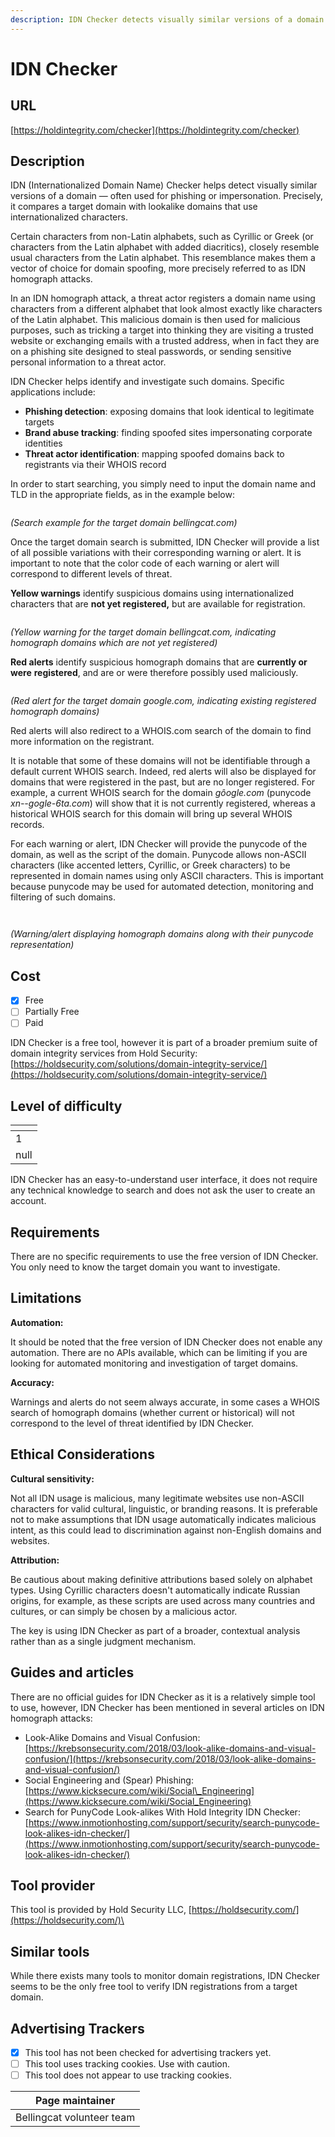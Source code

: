 ```yaml
---
description: IDN Checker detects visually similar versions of a domain.
---
```


# IDN Checker

## URL

[https://holdintegrity.com/checker](https://holdintegrity.com/checker)

## Description

IDN (Internationalized Domain Name) Checker helps detect visually similar versions of a domain — often used for phishing or impersonation. Precisely, it compares a target domain with lookalike domains that use internationalized characters.

Certain characters from non-Latin alphabets, such as Cyrillic or Greek (or characters from the Latin alphabet with added diacritics), closely resemble usual characters from the Latin alphabet. This resemblance makes them a vector of choice for domain spoofing, more precisely referred to as IDN homograph attacks.

In an IDN homograph attack, a threat actor registers a domain name using characters from a different alphabet that look almost exactly like characters of the Latin alphabet. This malicious domain is then used for malicious purposes, such as tricking a target into thinking they are visiting a trusted website or exchanging emails with a trusted address, when in fact they are on a phishing site designed to steal passwords, or sending sensitive personal information to a threat actor.

IDN Checker helps identify and investigate such domains. Specific applications include:

* **Phishing detection**: exposing domains that look identical to legitimate targets
* **Brand abuse tracking**: finding spoofed sites impersonating corporate identities
* **Threat actor identification**: mapping spoofed domains back to registrants via their WHOIS record

In order to start searching, you simply need to input the domain name and TLD in the appropriate fields, as in the example below:

<figure><img src=".gitbook/assets/IDNchecker1.png" alt=""><figcaption></figcaption></figure>

_(Search example for the target domain bellingcat.com)_

Once the target domain search is submitted, IDN Checker will provide a list of all possible variations with their corresponding warning or alert. It is important to note that the color code of each warning or alert will correspond to different levels of threat.

**Yellow warnings** identify suspicious domains using internationalized characters that are **not yet registered,** but are available for registration.

<figure><img src=".gitbook/assets/IDNchecker2.png" alt=""><figcaption></figcaption></figure>

_(Yellow warning for the target domain bellingcat.com, indicating homograph domains which are not yet registered)_

**Red alerts** identify suspicious homograph domains that are **currently or were** **registered**, and are or were therefore possibly used maliciously.

<figure><img src=".gitbook/assets/IDNchecker3.png" alt=""><figcaption></figcaption></figure>

_(Red alert for the target domain google.com, indicating existing registered homograph domains)_

Red alerts will also redirect to a WHOIS.com search of the domain to find more information on the registrant.

It is notable that some of these domains will not be identifiable through a default current WHOIS search. Indeed, red alerts will also be displayed for domains that were registered in the past, but are no longer registered. For example, a current WHOIS search for the domain _gôogle.com_ (punycode _xn--gogle-6ta.com_) will show that it is not currently registered, whereas a historical WHOIS search for this domain will bring up several WHOIS records.

For each warning or alert, IDN Checker will provide the punycode of the domain, as well as the script of the domain. Punycode allows non-ASCII characters (like accented letters, Cyrillic, or Greek characters) to be represented in domain names using only ASCII characters. This is important because punycode may be used for automated detection, monitoring and filtering of such domains.

<div><figure><img src=".gitbook/assets/IDNchecker4.png" alt=""><figcaption></figcaption></figure> <figure><img src=".gitbook/assets/IDNchecker5.png" alt=""><figcaption></figcaption></figure></div>

_(Warning/alert displaying homograph domains along with their punycode representation)_



## Cost

* [x] Free
* [ ] Partially Free
* [ ] Paid

IDN Checker is a free tool, however it is part of a broader premium suite of domain integrity services from Hold Security: [https://holdsecurity.com/solutions/domain-integrity-service/](https://holdsecurity.com/solutions/domain-integrity-service/)



## Level of difficulty

<table><thead><tr><th data-type="rating" data-max="5"></th></tr></thead><tbody><tr><td>1</td></tr><tr><td>null</td></tr></tbody></table>

IDN Checker has an easy-to-understand user interface, it does not require any technical knowledge to search and does not ask the user to create an account.



## Requirements

There are no specific requirements to use the free version of IDN Checker. You only need to know the target domain you want to investigate.



## Limitations

**Automation:**

It should be noted that the free version of IDN Checker does not enable any automation. There are no APIs available, which can be limiting if you are looking for automated monitoring and investigation of target domains.

**Accuracy:**

Warnings and alerts do not seem always accurate, in some cases a WHOIS search of homograph domains (whether current or historical) will not correspond to the level of threat identified by IDN Checker.



## Ethical Considerations

**Cultural sensitivity:**

Not all IDN usage is malicious, many legitimate websites use non-ASCII characters for valid cultural, linguistic, or branding reasons. It is preferable not to make assumptions that IDN usage automatically indicates malicious intent, as this could lead to discrimination against non-English domains and websites.

**Attribution:**

Be cautious about making definitive attributions based solely on alphabet types. Using Cyrillic characters doesn't automatically indicate Russian origins, for example, as these scripts are used across many countries and cultures, or can simply be chosen by a malicious actor.

The key is using IDN Checker as part of a broader, contextual analysis rather than as a single judgment mechanism.



## Guides and articles

There are no official guides for IDN Checker as it is a relatively simple tool to use, however, IDN Checker has been mentioned in several articles on IDN homograph attacks:

* Look-Alike Domains and Visual Confusion: [https://krebsonsecurity.com/2018/03/look-alike-domains-and-visual-confusion/](https://krebsonsecurity.com/2018/03/look-alike-domains-and-visual-confusion/)
* Social Engineering and (Spear) Phishing: [https://www.kicksecure.com/wiki/Social\_Engineering](https://www.kicksecure.com/wiki/Social_Engineering)
* Search for PunyCode Look-alikes With Hold Integrity IDN Checker: [https://www.inmotionhosting.com/support/security/search-punycode-look-alikes-idn-checker/](https://www.inmotionhosting.com/support/security/search-punycode-look-alikes-idn-checker/)



## Tool provider

This tool is provided by Hold Security LLC, [https://holdsecurity.com/](https://holdsecurity.com/)\


## Similar tools

While there exists many tools to monitor domain registrations, IDN Checker seems to be the only free tool to verify IDN registrations from a target domain.



## Advertising Trackers

* [x] This tool has not been checked for advertising trackers yet.
* [ ] This tool uses tracking cookies. Use with caution.
* [ ] This tool does not appear to use tracking cookies.

| Page maintainer           |
| ------------------------- |
| Bellingcat volunteer team |
